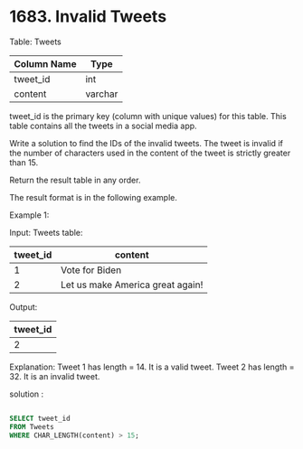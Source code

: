 # 1683. Invalid Tweets

Table: Tweets

| Column Name    | Type    |
|---------|-------------|
| tweet_id       | int     |
| content        | varchar |

tweet_id is the primary key (column with unique values) for this table.
This table contains all the tweets in a social media app.
 

Write a solution to find the IDs of the invalid tweets. The tweet is invalid if the number of characters used in the content of the tweet is strictly greater than 15.

Return the result table in any order.

The result format is in the following example.

 

Example 1:

Input: 
Tweets table:

| tweet_id | content                          |
|-------|-------------------------|
| 1        | Vote for Biden                   |
| 2        | Let us make America great again! |

Output: 

| tweet_id |
|--------|
| 2        |

Explanation: 
Tweet 1 has length = 14. It is a valid tweet.
Tweet 2 has length = 32. It is an invalid tweet.

solution :

```sql

SELECT tweet_id
FROM Tweets
WHERE CHAR_LENGTH(content) > 15;
```